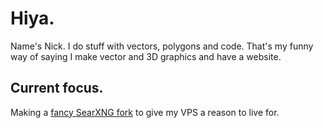 # Hiya.

Name's Nick. I do stuff with vectors, polygons and code. That's my funny way of saying I make vector and 3D graphics and have a website.

## Current focus.
Making a [fancy SearXNG fork](https://github.com/pprmint/inquest) to give my VPS a reason to live for.